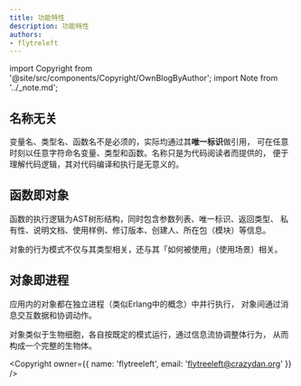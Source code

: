 ```yaml
---
title: 功能特性
description: 功能特性
authors:
- flytreleft
---
```


import Copyright from '@site/src/components/Copyright/OwnBlogByAuthor';
import Note from '../_note.md';

<Note />


## 名称无关

变量名、类型名、函数名不是必须的，实际均通过其**唯一标识**做引用，
可在任意时刻以任意字符命名变量、类型和函数。名称只是为代码阅读者而提供的，
便于理解代码逻辑，其对代码编译和执行是无意义的。

## 函数即对象

函数的执行逻辑为AST树形结构，同时包含参数列表、唯一标识、返回类型、
私有性、说明文档、使用样例、修订版本、创建人、所在包（模块）等信息。

对象的行为模式不仅与其类型相关，还与其「如何被使用」（使用场景）相关。

## 对象即进程

应用内的对象都在独立进程（类似Erlang中的概念）中并行执行，
对象间通过消息交互数据和协调动作。

对象类似于生物细胞，各自按既定的模式运行，通过信息流协调整体行为，
从而构成一个完整的生物体。




<Copyright
  owner={{
    name: 'flytreeleft', email: 'flytreeleft@crazydan.org'
  }}
/>
